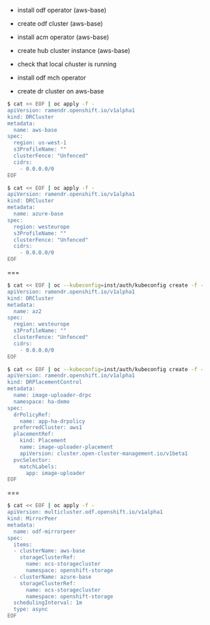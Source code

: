 - install odf operator (aws-base)
- create odf cluster (aws-base)
- install acm operator (aws-base)
- create hub cluster instance (aws-base)
- check that local cñuster is running
- install odf mch operator

- create dr cluster on aws-base

```bash
$ cat << EOF | oc apply -f -
apiVersion: ramendr.openshift.io/v1alpha1
kind: DRCluster
metadata:
  name: aws-base
spec:
  region: us-west-1
  s3ProfileName: ""
  clusterFence: "Unfenced"
  cidrs:
    - 0.0.0.0/0
EOF
```

```bash
$ cat << EOF | oc apply -f -
apiVersion: ramendr.openshift.io/v1alpha1
kind: DRCluster
metadata:
  name: azure-base
spec:
  region: westeurope
  s3ProfileName: ""
  clusterFence: "Unfenced"
  cidrs:
    - 0.0.0.0/0
EOF
```


===
```bash
$ cat << EOF | oc --kubeconfig=inst/auth/kubeconfig create -f -
apiVersion: ramendr.openshift.io/v1alpha1
kind: DRCluster
metadata:
  name: az2
spec:
  region: westeurope
  s3ProfileName: ""
  clusterFence: "Unfenced"
  cidrs:
    - 0.0.0.0/0
EOF
```



```bash
$ cat << EOF | oc --kubeconfig=inst/auth/kubeconfig create -f -
apiVersion: ramendr.openshift.io/v1alpha1
kind: DRPlacementControl
metadata:
  name: image-uploader-drpc
  namespace: ha-demo
spec:
  drPolicyRef:
    name: app-ha-drpolicy
  preferredCluster: aws1
  placementRef:
    kind: Placement
    name: image-uploader-placement
    apiVersion: cluster.open-cluster-management.io/v1beta1
  pvcSelector:
    matchLabels:
      app: image-uploader
EOF
```


===
```bash
$ cat << EOF | oc apply -f -
apiVersion: multicluster.odf.openshift.io/v1alpha1
kind: MirrorPeer
metadata:
  name: odf-mirrorpeer
spec:
  items:
  - clusterName: aws-base
    storageClusterRef:
      name: ocs-storagecluster
      namespace: openshift-storage
  - clusterName: azure-base
    storageClusterRef:
      name: ocs-storagecluster
      namespace: openshift-storage
  schedulingInterval: 1m
  type: async
EOF
```